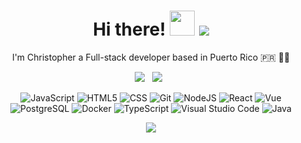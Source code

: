 <h1 align="center">
  Hi there! <a href="#"><img src="https://media.giphy.com/media/hvRJCLFzcasrR4ia7z/giphy.gif" width="40px"/></a> <a href="#"><img src="https://badges.pufler.dev/visits/ChristopherMorales/readme.md"></a>
</h1>

<p align="center" > I'm Christopher a Full-stack developer based in Puerto Rico 🇵🇷 👨‍💻 </p>

<p align="center">
  <a href="mailto:christophermoralesdev@gmail.com"><img src="https://img.shields.io/badge/Gmail-D14836?style=for-the-badge&logo=gmail&logoColor=white&link=mailto:christophermoralesdev@gmail.com"/></a>&nbsp;&nbsp;
<!--   <a href="https://twitter.com/ChrisMoraDev"><img src="https://img.shields.io/badge/Twitter-1DA1F2?style=for-the-badge&logo=twitter&logoColor=white&link=https://twitter.com/ChrisMoraDev"/></a>&nbsp;&nbsp; -->
  <a href="https://www.linkedin.com/in/christopher-morales840"><img src="https://img.shields.io/badge/LinkedIn-0077B5?style=for-the-badge&logo=linkedin&logoColor=white&link=https://www.linkedin.com/in/christopher-morales840"/></a>&nbsp;&nbsp;
<!--   <a href="https://www.instagram.com/christophermoradev/"><img src="https://img.shields.io/badge/instagram-%23E4405F.svg?&style=for-the-badge&logo=instagram&logoColor=white&link=https://www.instagram.com/christophermoradev/" alt="Instagram" /></a>&nbsp;&nbsp; -->

</p>

<p align="center">
  <img alt="JavaScript" src="https://img.shields.io/badge/JavaScript-323330?style=flat-square&logo=javascript&logoColor=F7DF1E" />
  <img alt="HTML5" src="https://img.shields.io/badge/-HTML5-E34F26?style=flat-square&logo=html5&logoColor=white" />
  <img alt="CSS" src="https://img.shields.io/badge/CSS-239120?&style=flat-square&logo=css3&logoColor=white" />
  <img alt="Git" src="https://img.shields.io/badge/-Git-F05032?style=flat-square&logo=git&logoColor=white" />
  <img alt="NodeJS" src="https://img.shields.io/badge/Node.js-43853D?style=flat-square&logo=node.js&logoColor=white" />
  <img alt="React" src="https://img.shields.io/badge/React-20232A?style=flat-square&logo=react&logoColor=61DAFB" />
  <img alt="Vue" src="https://img.shields.io/badge/Vue.js-35495E?style=flat-square&logo=vue.js&logoColor=4FC08D" />
  <img alt="PostgreSQL" src="https://img.shields.io/badge/-PostgreSQL-336791?style=flat-square&logo=PostgreSQL&logoColor=white" />
  <img alt="Docker" src="https://img.shields.io/badge/-Docker-46a2f1?style=flat-square&logo=docker&logoColor=white" />
  <img alt="TypeScript" src="https://img.shields.io/badge/-TypeScript-007ACC?style=flat-square&logo=typescript&logoColor=white" />
  <img alt="Visual Studio Code" src="https://img.shields.io/badge/-Visual_Studio_Code-007ACC?style=flat-square&logo=Visual+Studio+Code&logoColor=white" />
  <img alt="Java" src="https://img.shields.io/badge/Java-ED8B00?style=flat-square&logo=java&logoColor=white" />
</p>

</p>

<p align="center">
  <a href="mailto:christophermoralesdev@gmail.com"><img src="https://img.shields.io/badge/Ask%20me-anything-1abc9c.svg?style=for-the-badge&link=mailto:christophermoralesdev@gmail.com"/></a>
</p>
